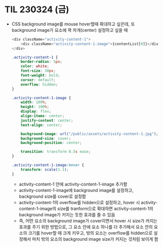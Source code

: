 # TIL 230324 (금)

- CSS background image를 mouse hover할때 확대하고 싶은데, 또 background image가 요소에 꽉 차게(center) 설정하고 싶을 때
    ```javascript
    <div className="activity-content-1">
        <div className="activity-content-1-image">{contentList[0]}</div>
    </div>
    ```
    ```css
    .activity-content-1 {
        border-radius: 5px;
        color: white;
        font-size: 30px;
        font-weight: bold;
        cursor: default;
        overflow: hidden;
    }

    .activity-content-1-image {
        width: 100%;
        height: 100%;
        display: flex;
        align-items: center;
        justify-content: center;
        text-align: center;

        background-image: url("/public/assets/activity-content-1.jpg");
        background-size: cover;
        background-position: center;

        transition: transform 0.5s ease;
    }

    .activity-content-1-image:hover {
        transform: scale(1.1);
    }
    ```
    - activity-content-1 안에 activity-content-1-image 추가함
    - activity-content-1-image에 background image를 설정하고, background size를 cover로 설정함
    - activity-content-1의 overflow를 hidden으로 설정하고, hover 시 activity-content-1-image의 size를 tranform으로 확대하면 activity-content-1의 background image가 커지는 듯한 효과를 줄 수 있음
    - 즉, 어떤 요소의 background image가 cover이면서 hover 시 size가 커지는 효과를 주기 위한 방법으로, 그 요소 안에 요소 하나를 더 추가해서 요소 안의 요소의 크기를 hover할 때 크게 키우고, 밖의 요소는 overflow를 hidden으로 설정해서 마치 밖의 요소의 background image size가 커지는 것처럼 보이게 함